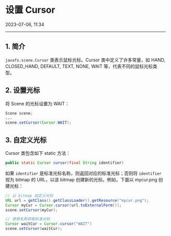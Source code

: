# 设置 Cursor

2023-07-06, 11:34
****
## 1. 简介

`javafx.scene.Cursor` 类表示鼠标光标。Cursor 类中定义了许多常量，如 HAND, CLOSED_HAND, DEFAULT, TEXT, NONE, WAIT 等，代表不同的鼠标光标类型。

## 2. 设置光标

将 Scene 的光标设置为 WAIT：

```java
Scene scene;
...
scene.setCursor(Cursor.WAIT);
```

## 3. 自定义光标

Cursor 类包含如下 static 方法：

```java
public static Cursor cursor(final String identifier)
```

如果 `identifier` 是标准光标名称，则返回对应的标准光标；否则将 `identifier` 视为 bitmap 的 URL，以该 bitmap 创建新的光标。例如，下面以 mycur.png 创建光标：

```java
// 以 bitmap 自定义光标
URL url = getClass().getClassLoader().getResource("mycur.png");
Cursor myCur = Cursor.cursor(url.toExternalForm());
scene.setCursor(myCur);

// 使用名称获取标准光标
Cursor waitCur = Cursor.cursor("WAIT")
scene.setCursor(waitCur);
```

